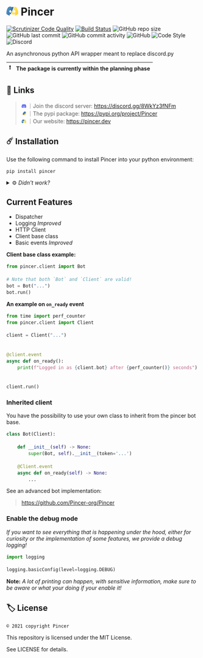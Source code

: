 # <img src="../assets/svg/pincer.svg" height="24px" alt="Pincer Logo"> Pincer

<!--
![PyPI - Downloads](https://img.shields.io/badge/dynamic/json?label=downloads&query=%24.total_downloads&url=https%3A%2F%2Fapi.pepy.tech%2Fapi%2Fprojects%2FPincer)](https://pypi.org/project/Pincer)
![PyPI](https://img.shields.io/pypi/v/Pincer)
![PyPI - Format](https://img.shields.io/pypi/format/Pincer)
![PyPI - Python Version](https://img.shields.io/pypi/pyversions/Pincer)
-->

[![Scrutinizer Code Quality](https://scrutinizer-ci.com/g/Pincer-org/pincer/badges/quality-score.png?b=main)](https://scrutinizer-ci.com/g/Pincer-org/pincer/?branch=main)
[![Build Status](https://scrutinizer-ci.com/g/Pincer-org/Pincer/badges/build.png?b=main)](https://scrutinizer-ci.com/g/Pincer-org/Pincer/build-status/main)
![GitHub repo size](https://img.shields.io/github/repo-size/Pincer-org/Pincer)
![GitHub last commit](https://img.shields.io/github/last-commit/Pincer-org/Pincer)
![GitHub commit activity](https://img.shields.io/github/commit-activity/m/Pincer-org/Pincer)
![GitHub](https://img.shields.io/github/license/Pincer-org/Pincer)
![Code Style](https://img.shields.io/badge/code%20style-pep8-green)
![Discord](https://img.shields.io/discord/881531065859190804)

An asynchronous python API wrapper meant to replace discord.py

| :exclamation: | The package is currently within the planning phase |
| ------------- | :------------------------------------------------- |

## :pushpin: Links

> <img src="../assets/svg/discord.svg" width="12px" alt="Pincer Logo"> ｜Join the discord server: <https://discord.gg/8WkYz3fNFm>  
> <img src="../assets/svg/pypi.svg" width="12px" alt="Pincer Logo"> ｜The pypi package: <https://pypi.org/project/Pincer>  
> <img src="../assets/svg/pincer.svg" width="12px" alt="Pincer Logo"> ｜Our website: <https://pincer.dev>  

## ☄️ Installation

Use the following command to install Pincer into your python environment:

```bash
pip install pincer
```

<details>

<summary>
    ⚙️ <i> Didn't work?</i>
</summary>

Depending on your python installation, you might need to use one of the following:

- pip isn't in the path but python is

    ```sh
    python -m pip install pincer
    ```

- Unix system can use pip3/python3 command

    ```sh
    pip3 install pincer
    ```

    ```sh
    python3 -m pip install pincer
    ```

- python isn't in the path

    ```sh
    path/to/python.exe -m pip install pincer
    ```

- Using multiple python versions

    ```sh
    py -m pip install pincer
    ```

</details>

## Current Features

- Dispatcher
- Logging _Improved_
- HTTP Client
- Client base class
- Basic events _Improved_

**Client base class example:**

```py
from pincer.client import Bot

# Note that both `Bot` and `Client` are valid!
bot = Bot("...")
bot.run()
```

**An example on `on_ready` event**

```py
from time import perf_counter
from pincer.client import Client

client = Client("...")


@client.event
async def on_ready():
    print(f"Logged in as {client.bot} after {perf_counter()} seconds")


client.run()
```

### Inherited client

You have the possibility to use your own class to inherit from the pincer bot base.

```py
class Bot(Client):

    def __init__(self) -> None:
        super(Bot, self).__init__(token='...')

    @Client.event
    async def on_ready(self) -> None:
        ...
```

See an advanced bot implementation:

> <https://github.com/Pincer-org/Pincer>

### Enable the debug mode

_If you want to see everything that is happening under the hood,
either for curiosity or the implementation of some features,
we provide a debug logging!_

```py
import logging

logging.basicConfig(level=logging.DEBUG)
```

**Note:** _A lot of printing can happen, with sensitive information,
make sure to be aware or what your doing if your enable it!_

## 🏷️ License

`© 2021 copyright Pincer`

This repository is licensed under the MIT License.

See LICENSE for details.
